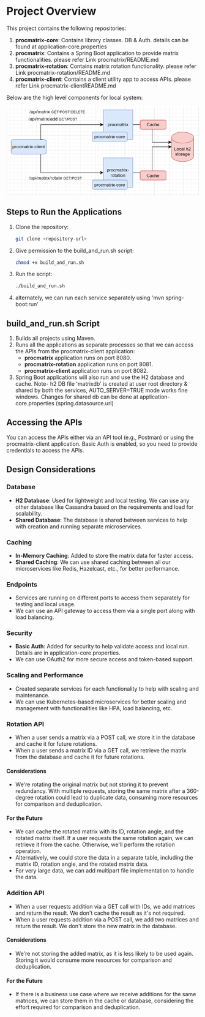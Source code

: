 # Project Overview

This project contains the following repositories:

1. **procmatrix-core**: Contains library classes. DB & Auth. details can be found at  application-core.properties
2. **procmatrix**: Contains a Spring Boot application to provide matrix functionalities. please refer Link procmatrix/README.md
3. **procmatrix-rotation**: Contains matrix rotation functionality. please refer Link  procmatrix-rotation/README.md
4. **procmatrix-client**: Contains a client utility app to access APIs. please refer Link procmatrix-clientREADME.md
   
Below are the high level components for local system:

   ![alt text](https://github.com/Rahulsawant/qodana-procmatrix/blob/master/docs/procmatrix.png)


## Steps to Run the Applications

1. Clone the repository:
    ```sh
    git clone <repository-url>
    ```
2. Give permission to the build_and_run.sh script:
    ```sh
    chmod +x build_and_run.sh
    ```
4. Run the script:
    ```sh
    ./build_and_run.sh
    ```
5. alternately, we can run each service separately using 'mvn spring-boot:run'


## build_and_run.sh Script

1. Builds all projects using Maven.
2. Runs all the applications as separate processes so that we can access the APIs from the procmatrix-client application:
    - **procmatrix** application runs on port 8080.
    - **procmatrix-rotation** application runs on port 8081.
    - **procmatrix-client** application runs on port 8082.
3. Spring Boot applications will also run and use the H2 database and cache.
   Note- h2 DB file 'matrixdb' is created at user root directory & shared by both the services, AUTO_SERVER=TRUE mode works fine windows.
   Changes for shared db can be done at application-core.properties (spring.datasource.url)

## Accessing the APIs

You can access the APIs either via an API tool (e.g., Postman) or using the procmatrix-client application. Basic Auth is enabled, so you need to provide credentials to access the APIs.

## Design Considerations

### Database

- **H2 Database**: Used for lightweight and local testing. We can use any other database like Cassandra based on the requirements and load for scalability.
- **Shared Database**: The database is shared between services to help with creation and running separate microservices.

### Caching

- **In-Memory Caching**: Added to store the matrix data for faster access.
- **Shared Caching**: We can use shared caching between all our microservices like Redis, Hazelcast, etc., for better performance.

### Endpoints

- Services are running on different ports to access them separately for testing and local usage.
- We can use an API gateway to access them via a single port along with load balancing.

### Security

- **Basic Auth**: Added for security to help validate access and local run. Details are in application-core.properties.
- We can use OAuth2 for more secure access and token-based support.

### Scaling and Performance

- Created separate services for each functionality to help with scaling and maintenance.
- We can use Kubernetes-based microservices for better scaling and management with functionalities like HPA, load balancing, etc.

### Rotation API

- When a user sends a matrix via a POST call, we store it in the database and cache it for future rotations.
- When a user sends a matrix ID via a GET call, we retrieve the matrix from the database and cache it for future rotations.

#### Considerations

- We're rotating the original matrix but not storing it to prevent redundancy. With multiple requests, storing the same matrix after a 360-degree rotation could lead to duplicate data, consuming more resources for comparison and deduplication.

#### For the Future

- We can cache the rotated matrix with its ID, rotation angle, and the rotated matrix itself. If a user requests the same rotation again, we can retrieve it from the cache. Otherwise, we'll perform the rotation operation.
- Alternatively, we could store the data in a separate table, including the matrix ID, rotation angle, and the rotated matrix data.
- For very large data, we can add multipart file implementation to handle the data.

### Addition API

- When a user requests addition via a GET call with IDs, we add matrices and return the result. We don't cache the result as it's not required.
- When a user requests addition via a POST call, we add two matrices and return the result. We don't store the new matrix in the database.

#### Considerations

- We're not storing the added matrix, as it is less likely to be used again. Storing it would consume more resources for comparison and deduplication.

#### For the Future

- If there is a business use case where we receive additions for the same matrices, we can store them in the cache or database, considering the effort required for comparison and deduplication.
